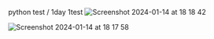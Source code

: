 python test / 1day 1test
![Screenshot 2024-01-14 at 18 18 42](https://github.com/Seou0912/SeouDev/assets/151927766/6470c58f-b970-4489-aa1b-c99bf73b183f)

![Screenshot 2024-01-14 at 18 17 58](https://github.com/Seou0912/SeouDev/assets/151927766/590f0f65-3253-4ce1-b328-32cca3c7b5b9)
